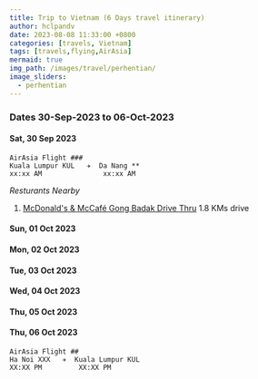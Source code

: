 ```yaml
---
title: Trip to Vietnam (6 Days travel itinerary)
author: hclpandv
date: 2023-08-08 11:33:00 +0800
categories: [travels, Vietnam]
tags: [travels,flying,AirAsia]
mermaid: true
img_path: /images/travel/perhentian/
image_sliders:
  - perhentian
---
```


### Dates 30-Sep-2023 to 06-Oct-2023

#### Sat, 30 Sep 2023

```
AirAsia Flight ###
Kuala Lumpur KUL   ✈  Da Nang **
xx:xx AM               xx:xx AM 
```  

*Resturants Nearby* 

1. [McDonald's & McCafé Gong Badak Drive Thru](https://goo.gl/maps/uvohxXvEQba7xVBs7) 1.8 KMs drive

#### Sun, 01 Oct 2023

#### Mon, 02 Oct 2023

#### Tue, 03 Oct 2023

#### Wed, 04 Oct 2023

#### Thu, 05 Oct 2023

#### Thu, 06 Oct 2023

```
AirAsia Flight ##
Ha Noi XXX   ✈  Kuala Lumpur KUL
XX:XX PM         XX:XX PM 
```  
